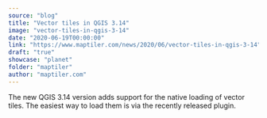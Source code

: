 ```yaml
---
source: "blog"
title: "Vector tiles in QGIS 3.14"
image: "vector-tiles-in-qgis-3-14"
date: "2020-06-19T00:00:00"
link: "https://www.maptiler.com/news/2020/06/vector-tiles-in-qgis-3-14"
draft: "true"
showcase: "planet"
folder: "maptiler"
author: "maptiler.com"
---
```


The new QGIS 3.14 version adds support for the native loading of vector tiles. The easiest way to load them is via the recently released plugin.
